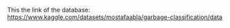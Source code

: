 This the link of the database:
https://www.kaggle.com/datasets/mostafaabla/garbage-classification/data
